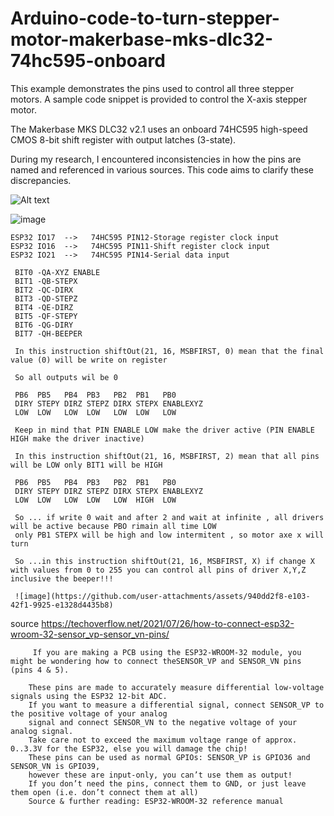 # Arduino-code-to-turn-stepper-motor-makerbase-mks-dlc32-74hc595-onboard

This example demonstrates the pins used to control all three stepper motors.  A sample code snippet is provided to control the X-axis stepper motor.

The Makerbase MKS DLC32 v2.1 uses an onboard 74HC595 high-speed CMOS 8-bit shift register with output latches (3-state).

During my research, I encountered inconsistencies in how the pins are named and referenced in various sources.  This code aims to clarify these discrepancies.

![Alt text](https://github.com/costycnc/Arduino-code-to-turn-stepper-motor-mks-dlc32-74hc595-onboard/blob/main/mks.png)

![image](https://github.com/user-attachments/assets/39e4adbb-b22f-49b7-b71b-c8c5590ea13a)


    ESP32 IO17  -->   74HC595 PIN12-Storage register clock input
    ESP32 IO16  -->   74HC595 PIN11-Shift register clock input 
    ESP32 IO21  -->   74HC595 PIN14-Serial data input

     BIT0 -QA-XYZ ENABLE
     BIT1 -QB-STEPX
     BIT2 -QC-DIRX
     BIT3 -QD-STEPZ
     BIT4 -QE-DIRZ
     BIT5 -QF-STEPY
     BIT6 -QG-DIRY
     BIT7 -QH-BEEPER

     In this instruction shiftOut(21, 16, MSBFIRST, 0) mean that the final value (0) will be write on register

     So all outputs wil be 0

     PB6  PB5   PB4  PB3   PB2  PB1   PB0
     DIRY STEPY DIRZ STEPZ DIRX STEPX ENABLEXYZ
     LOW  LOW   LOW  LOW   LOW  LOW   LOW

     Keep in mind that PIN ENABLE LOW make the driver active (PIN ENABLE HIGH make the driver inactive)

     In this instruction shiftOut(21, 16, MSBFIRST, 2) mean that all pins will be LOW only BIT1 will be HIGH

     PB6  PB5   PB4  PB3   PB2  PB1   PB0
     DIRY STEPY DIRZ STEPZ DIRX STEPX ENABLEXYZ
     LOW  LOW   LOW  LOW   LOW  HIGH  LOW     

     So ... if write 0 wait and after 2 and wait at infinite , all drivers will be active because PBO rimain all time LOW
     only PB1 STEPX will be high and low intermitent , so motor axe x will turn

     So ...in this instruction shiftOut(21, 16, MSBFIRST, X) if change X with values from 0 to 255 you can control all pins of driver X,Y,Z inclusive the beeper!!!

     ![image](https://github.com/user-attachments/assets/940dd2f8-e103-42f1-9925-e1328d4435b8)

     
source https://techoverflow.net/2021/07/26/how-to-connect-esp32-wroom-32-sensor_vp-sensor_vn-pins/

         If you are making a PCB using the ESP32-WROOM-32 module, you might be wondering how to connect theSENSOR_VP and SENSOR_VN pins (pins 4 & 5).

        These pins are made to accurately measure differential low-voltage signals using the ESP32 12-bit ADC.
        If you want to measure a differential signal, connect SENSOR_VP to the positive voltage of your analog
        signal and connect SENSOR_VN to the negative voltage of your analog signal.
        Take care not to exceed the maximum voltage range of approx. 0..3.3V for the ESP32, else you will damage the chip!
        These pins can be used as normal GPIOs: SENSOR_VP is GPIO36 and SENSOR_VN is GPIO39, 
        however these are input-only, you can’t use them as output!
        If you don’t need the pins, connect them to GND, or just leave them open (i.e. don’t connect them at all)
        Source & further reading: ESP32-WROOM-32 reference manual
     

     

     





